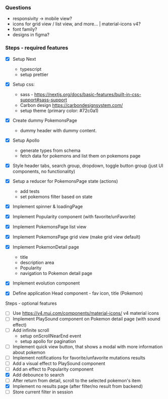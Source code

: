 ### Questions
- responsivity -> mobile view?
- icons for grid view / list view, and more... | material-icons v4?
- font family?
- designs in figma?


### Steps - required features

- [x] Setup Next
  - typescript
  - setup prettier

- [x] Setup css: 
  - sass - https://nextjs.org/docs/basic-features/built-in-css-support#sass-support
  - Carbon design https://carbondesignsystem.com/
  - setup theme (primary color: #72c0a1)

- [x] Create dummy PokemonsPage
  - dummy header with dummy content.

- [x] Setup Apollo
  - generate types from schema
  - fetch data for pokemons and list them on pokemons page

- [x] Style header tabs, search group, dropdown, toggle button group (just UI components, no functionality)

- [x] Setup a reducer for PokemonsPage state (actions)
  - add tests
  - set pokemons filter based on state

- [x] Implement spinner & loadingPage

- [x] Implement Popularity component (with favorite/unFavorite)

- [x] Implement PokemonsPage list view

- [x] Implement PokemonsPage grid view (make grid view default)

- [x] Implement PokemonDetail page
  - title
  - description area
  - Popularity
  - navigation to Pokemon detail page
- [x] Implement evolution component


- [x] Define application Head component - fav icon, title (Pokemon)

Steps - optional features
- [ ] Use https://v4.mui.com/components/material-icons/ v4 material icons
- [ ] Implement PlaySound component on Pokemon detail page (with sound effect)
- [ ] Add infinite scroll
  - setup onScrollNearEnd event
  - setup apollo for pagination
- [ ] Implement quick view button, that shows a modal with more information about pokemon
- [ ] Implement notifications for favorite/unfavorite mutations results
- [ ] Add a visual effect to PlaySound component
- [ ] Add an effect to Popularity component
- [x] Add debounce to search
- [ ] After return from detail, scroll to the selected pokemon's item
- [x] Implement no results page (after filter/no result from backend)
- [ ] Store current filter in session
